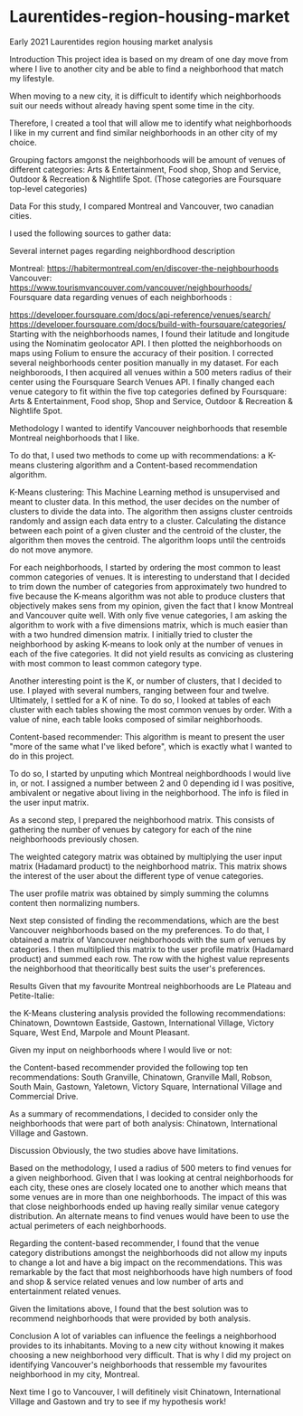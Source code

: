 # Laurentides-region-housing-market
Early 2021 Laurentides region housing market analysis

Introduction
This project idea is based on my dream of one day move from where I live to another city and be able to find a neighborhood that match my lifestyle.

When moving to a new city, it is difficult to identify which neighborhoods suit our needs without already having spent some time in the city.

Therefore, I created a tool that will allow me to identify what neighborhoods I like in my current and find similar neighborhoods in an other city of my choice.

Grouping factors amgonst the neighborhoods will be amount of venues of different categories: Arts & Entertainment, Food shop, Shop and Service, Outdoor & Recreation & Nightlife Spot. (Those categories are Foursquare top-level categories)

Data
For this study, I compared Montreal and Vancouver, two canadian cities.

I used the following sources to gather data:

Several internet pages regarding neighbordhood description

Montreal: https://habitermontreal.com/en/discover-the-neighbourhoods
Vancouver: https://www.tourismvancouver.com/vancouver/neighbourhoods/
Foursquare data regarding venues of each neighborhoods :

https://developer.foursquare.com/docs/api-reference/venues/search/
https://developer.foursquare.com/docs/build-with-foursquare/categories/
Starting with the neighborhoods names, I found their latitude and longitude using the Nominatim geolocator API. I then plotted the neighborhoods on maps using Folium to ensure the accuracy of their position. I corrected several neighborhoods center position manually in my dataset. For each neighboroods, I then acquired all venues within a 500 meters radius of their center using the Foursquare Search Venues API. I finally changed each venue category to fit within the five top categories defined by Foursquare: Arts & Entertainment, Food shop, Shop and Service, Outdoor & Recreation & Nightlife Spot.

Methodology
I wanted to identify Vancouver neighborhoods that resemble Montreal neighborhoods that I like.

To do that, I used two methods to come up with recommendations: a K-means clustering algorithm and a Content-based recommendation algorithm.

K-Means clustering:
This Machine Learning method is unsupervised and meant to cluster data. In this method, the user decides on the number of clusters to divide the data into. The algorithm then assigns cluster centroids randomly and assign each data entry to a cluster. Calculating the distance between each point of a given cluster and the centroid of the cluster, the algorithm then moves the centroid. The algorithm loops until the centroids do not move anymore.

For each neighborhoods, I started by ordering the most common to least common categories of venues. It is interesting to understand that I decided to trim down the number of categories from approximately two hundred to five because the K-means algorithm was not able to produce clusters that objectively makes sens from my opinion, given the fact that I know Montreal and Vancouver quite well. With only five venue categories, I am asking the algorithm to work with a five dimensions matrix, which is much easier than with a two hundred dimension matrix. I initially tried to cluster the neighborhood by asking K-means to look only at the number of venues in each of the five categories. It did not yield results as convicing as clustering with most common to least common category type.

Another interesting point is the K, or number of clusters, that I decided to use. I played with several numbers, ranging between four and twelve. Ultimately, I settled for a K of nine. To do so, I looked at tables of each cluster with each tables showing the most common venues by order. With a value of nine, each table looks composed of similar neighborhoods.

Content-based recommender:
This algorithm is meant to present the user "more of the same what I've liked before", which is exactly what I wanted to do in this project.

To do so, I started by unputing which Montreal neighbordhoods I would live in, or not. I assigned a number between 2 and 0 depending id I was positive, ambivalent or negative about living in the neighborhood. The info is filed in the user input matrix.

As a second step, I prepared the neighborhood matrix. This consists of gathering the number of venues by category for each of the nine neighborhoods previously chosen.

The weighted category matrix was obtained by multiplying the user input matrix (Hadamard product) to the neighborhood matrix. This matrix shows the interest of the user about the different type of venue categories.

The user profile matrix was obtained by simply summing the columns content then normalizing numbers.

Next step consisted of finding the recommendations, which are the best Vancouver neighborhoods based on the my preferences. To do that, I obtained a matrix of Vancouver neighborhoods with the sum of venues by categories. I then multilplied this matrix to the user profile matrix (Hadamard product) and summed each row. The row with the highest value represents the neighborhood that theoritically best suits the user's preferences.

Results
Given that my favourite Montreal neighborhoods are Le Plateau and Petite-Italie:

the K-Means clustering analysis provided the following recommendations: Chinatown, Downtown Eastside, Gastown, International Village, Victory Square, West End, Marpole and Mount Pleasant.

Given my input on neighborhoods where I would live or not:

the Content-based recommender provided the following top ten recommendations: South Granville, Chinatown, Granville Mall, Robson, South Main, Gastown, Yaletown, Victory Square, International Village and Commercial Drive.

As a summary of recommendations, I decided to consider only the neighborhoods that were part of both analysis: Chinatown, International Village and Gastown.

Discussion
Obviously, the two studies above have limitations.

Based on the methodology, I used a radius of 500 meters to find venues for a given neighborhood. Given that I was looking at central neighborhoods for each city, these ones are closely located one to another which means that some venues are in more than one neighborhoods. The impact of this was that close neighborhoods ended up having really similar venue category distribution. An alternate means to find venues would have been to use the actual perimeters of each neighborhoods.

Regarding the content-based recommender, I found that the venue category distributions amongst the neighborhoods did not allow my inputs to change a lot and have a big impact on the recommendations. This was remarkable by the fact that most neighborhoods have high numbers of food and shop & service related venues and low number of arts and entertainment related venues.

Given the limitations above, I found that the best solution was to recommend neighborhoods that were provided by both analysis.

Conclusion
A lot of variables can influence the feelings a neighborhood provides to its inhabitants. Moving to a new city without knowing it makes choosing a new neighborhood very difficult. That is why I did my project on identifying Vancouver's neighborhoods that ressemble my favourites neighborhood in my city, Montreal.

Next time I go to Vancouver, I will defitinely visit Chinatown, International Village and Gastown and try to see if my hypothesis work!

